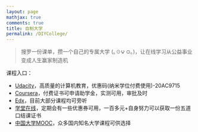 ```yaml
---
layout: page
mathjax: true
comments: true
title: 自制大学
permalink: /DIYCollege/
---
```


>  搜罗一份课单，攒一个自己的专属大学 (｡☉౪ ⊙｡)，让在线学习从公益事业变成人生赢家制造机

课程入口：

+ [Udacity](https://cn.udacity.com)，高质量的计算机教育，优惠码(纳米学位付费使用)-20AC9715
+ [Coursera](http://www.coursera.org)，付费证书可申请助学金，实测可用，审批及时
+ [Edx](http://www.edx.org)，目前大部分课程均可旁听
+ [学堂在线](http://www.xuetangx.com)，定期会有一些优惠券可用，一百多元+自身努力可以获取一份五道口结课证书
+ [中国大学MOOC](http://www.icourse163.org/)，众多国内知名大学课程可供选择
